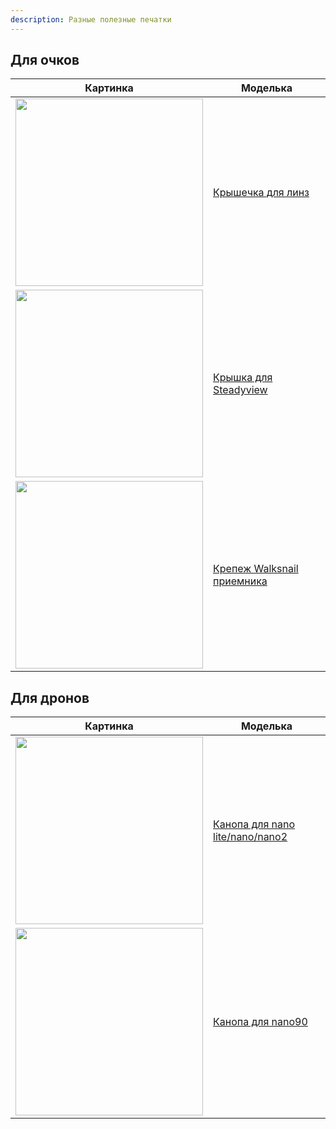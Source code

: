 ```yaml
---
description: Разные полезные печатки
---
```


## Для очков

| Картинка | Моделька |
| --- | --- |
| <img src="https://cdn.thingiverse.com/assets/5e/c4/ef/5f/da/featured_preview_a0a020d7-fb1e-4ccc-8319-7d92ce95a6a4.jpeg" width="300"> | [Крышечка для линз](https://www.thingiverse.com/thing:5875740) |
| <img src="https://media.printables.com/media/prints/363676/images/3075237_0002d511-3ebc-48fd-9763-08383a011c5e/thumbs/inside/1920x1440/jpg/img_0783.webp" width="300"> | [Крышка для Steadyview](https://www.printables.com/model/363676-analog-steadyview-cover-hdzero-goggle#preview) |
| <img src="https://cdn.thingiverse.com/assets/49/ba/3a/e7/df/featured_preview_da313612-285e-4adb-8b58-566115cd0694.jpg" width="300"> | [Крепеж Walksnail приемника](https://www.thingiverse.com/thing:5764848)

## Для дронов

| Картинка | Моделька |
| --- | --- |
| <img src="https://cdn.thingiverse.com/assets/f5/e8/76/64/11/featured_preview_b3daa15b-7339-452d-befc-811364db5af8.png" width="300"> | [Канопа для nano lite/nano/nano2](https://www.thingiverse.com/thing:5641157) |
| <img src="https://cdn.thingiverse.com/assets/eb/4d/a3/98/d0/featured_preview_89b41eee-de61-4748-bec5-cd0496acac75.jpg" width="300"> | [Канопа для nano90](https://www.thingiverse.com/thing:5986554) |